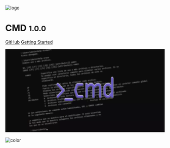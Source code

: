 ![logo](_static/icon.svg)

# CMD <small>1.0.0</small>

[GitHub](https://github.com/sseleman95/CMD/)
[Getting Started](#CMD)

<!-- background image -->

![](_static/imgs/dg.webp)

<!-- background color -->

![color](#3f3f3f)
